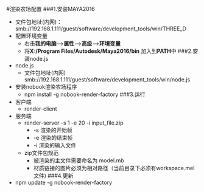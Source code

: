 #渲染农场配置
###1.安装MAYA2016
+ 文件包地址(内网)：smb://192.168.1.111/guest/software/development_tools/win/THREE_D
+ 配置环境变量
    * 右击**我的电脑**-->**属性**-->**高级**-->**环境变量** 
    * 将**X:/Program Files/Autodesk/Maya2016/bin** 加入到**PATH**中
###2.安装node.js
+ node.js 
    * 文件包地址(内网) smb://192.168.1.111/guest/software/development_tools/win/node.js
+ 安装nobook渲染农场程序
    * npm install -g nobook-render-factory
###3.运行
+ 客户端
    * render-client
+ 服务端
    * render-server -s 1 -e 20 -i input_file.zip
        - -s 渲染的开始帧
        - -e 渲染的结束帧
        - -i 渲染的输入文件
    * zip文件包规范
        - 被渲染的主文件需要命名为 model.mb
        - 材质链接的图片必须为相对路径（当前目录下必须有workspace.mel文件)
###4.更新
+ npm update -g nobook-render-factory
